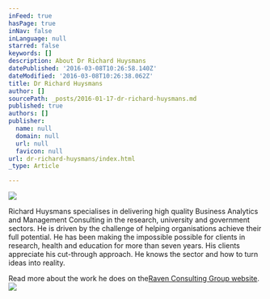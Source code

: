 ```yaml
---
inFeed: true
hasPage: true
inNav: false
inLanguage: null
starred: false
keywords: []
description: About Dr Richard Huysmans
datePublished: '2016-03-08T10:26:58.140Z'
dateModified: '2016-03-08T10:26:38.062Z'
title: Dr Richard Huysmans
author: []
sourcePath: _posts/2016-01-17-dr-richard-huysmans.md
published: true
authors: []
publisher:
  name: null
  domain: null
  url: null
  favicon: null
url: dr-richard-huysmans/index.html
_type: Article

---
```

![](https://the-grid-user-content.s3-us-west-2.amazonaws.com/1ce0634c-95b3-443e-8843-e8f8fdbc2f4f.png)

Richard
Huysmans specialises in delivering high quality Business Analytics and 
Management Consulting in the research, university and government 
sectors. He is driven by the challenge of helping organisations achieve 
their full potential. He has been making the impossible possible for 
clients in research, health and education for more than seven years. His
clients appreciate his cut-through approach. He knows the sector and 
how to turn ideas into reality.

Read more about the work he does on the[Raven Consulting Group website][0].
![](https://the-grid-user-content.s3-us-west-2.amazonaws.com/79fc5057-be69-401a-ad2b-82e36b70b194.jpg)

[0]: www.ravencg.com.au